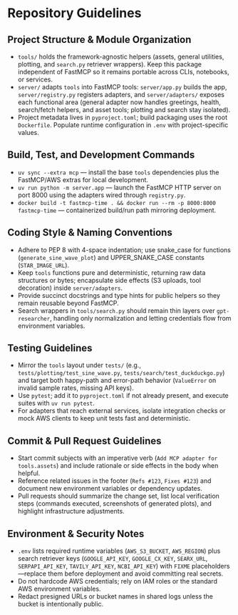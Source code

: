 # Repository Guidelines

## Project Structure & Module Organization
- `tools/` holds the framework-agnostic helpers (assets, general utilities, plotting, and `search.py` retriever wrappers). Keep this package independent of FastMCP so it remains portable across CLIs, notebooks, or services.
- `server/` adapts `tools` into FastMCP tools: `server/app.py` builds the app, `server/registry.py` registers adapters, and `server/adapters/` exposes each functional area (general adapter now handles greetings, health, search/fetch helpers, and asset tools; plotting and search stay isolated).
- Project metadata lives in `pyproject.toml`; build packaging uses the root `Dockerfile`. Populate runtime configuration in `.env` with project-specific values.

## Build, Test, and Development Commands
- `uv sync --extra mcp` — install the base `tools` dependencies plus the FastMCP/AWS extras for local development.
- `uv run python -m server.app` — launch the FastMCP HTTP server on port 8000 using the adapters wired through `registry.py`.
- `docker build -t fastmcp-time . && docker run --rm -p 8000:8000 fastmcp-time` — containerized build/run path mirroring deployment.

## Coding Style & Naming Conventions
- Adhere to PEP 8 with 4-space indentation; use snake_case for functions (`generate_sine_wave_plot`) and UPPER_SNAKE_CASE constants (`STAR_IMAGE_URL`).
- Keep `tools` functions pure and deterministic, returning raw data structures or bytes; encapsulate side effects (S3 uploads, tool decoration) inside `server/adapters`.
- Provide succinct docstrings and type hints for public helpers so they remain reusable beyond FastMCP.
- Search wrappers in `tools/search.py` should remain thin layers over `gpt-researcher`, handling only normalization and letting credentials flow from environment variables.

## Testing Guidelines
- Mirror the `tools` layout under `tests/` (e.g., `tests/plotting/test_sine_wave.py`, `tests/search/test_duckduckgo.py`) and target both happy-path and error-path behavior (`ValueError` on invalid sample rates, missing API keys).
- Use `pytest`; add it to `pyproject.toml` if not already present, and execute suites with `uv run pytest`.
- For adapters that reach external services, isolate integration checks or mock AWS clients to keep unit tests fast and deterministic.

## Commit & Pull Request Guidelines
- Start commit subjects with an imperative verb (`Add MCP adapter for tools.assets`) and include rationale or side effects in the body when helpful.
- Reference related issues in the footer (`Refs #123`, `Fixes #123`) and document new environment variables or dependency updates.
- Pull requests should summarize the change set, list local verification steps (commands executed, screenshots of generated plots), and highlight infrastructure adjustments.

## Environment & Security Notes
- `.env` lists required runtime variables (`AWS_S3_BUCKET`, `AWS_REGION`) plus search retriever keys (`GOOGLE_API_KEY`, `GOOGLE_CX_KEY`, `SEARX_URL`, `SERPAPI_API_KEY`, `TAVILY_API_KEY`, `NCBI_API_KEY`) with `FIXME` placeholders—replace them before deployment and avoid committing real secrets.
- Do not hardcode AWS credentials; rely on IAM roles or the standard AWS environment variables.
- Redact presigned URLs or bucket names in shared logs unless the bucket is intentionally public.
